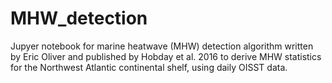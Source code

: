 # MHW_detection

Jupyer notebook for marine heatwave (MHW) detection algorithm written by Eric Oliver and published by Hobday et al. 2016 to derive MHW statistics for the Northwest Atlantic continental shelf, using daily OISST data.
